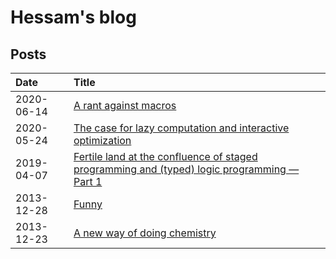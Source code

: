 # Hessam's blog

## Posts
| Date       | Title                                                                                          |
|:-----------|:-----------------------------------------------------------------------------------------------|
| 2020-06-14 | [A rant against macros]
| 2020-05-24 | [The case for lazy computation and interactive optimization]
| 2019-04-07 | [Fertile land at the confluence of staged programming and (typed) logic programming — Part 1]
| 2013-12-28 | [Funny]
| 2013-12-23 | [A new way of doing chemistry]

[A rant against macros]: https://github.com/hessammehr/hessammehr.github.io/blob/master/blog/posts/2020-06-14-rant-against-macros.md
[The case for lazy computation and interactive optimization]: https://github.com/hessammehr/hessammehr.github.io/blob/master/blog/posts/2020-05-24-lazy-interactive-optimization.md
[Fertile land at the confluence of staged programming and (typed) logic programming — Part 1]: https://github.com/hessammehr/hessammehr.github.io/blob/master/blog/posts/2019-04-07-fertile-land-at-the-confluence-of-staged-programming-and-typed-logic-programming.md
[Funny]: https://github.com/hessammehr/hessammehr.github.io/blob/master/blog/posts/2013-12-28-funny.md
[A new way of doing chemistry]: https://github.com/hessammehr/hessammehr.github.io/blob/master/blog/posts/2013-12-23-a-new-way-of-doing-chemistry.md
